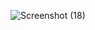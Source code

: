 ![Screenshot (18)](https://github.com/Sufian-x/Shoe-Config/assets/84394500/8a7274ea-2ab5-4793-9146-dad92f27eab4)
